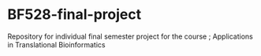 # BF528-final-project
Repository for individual final semester project for the course ; Applications in Translational Bioinformatics
